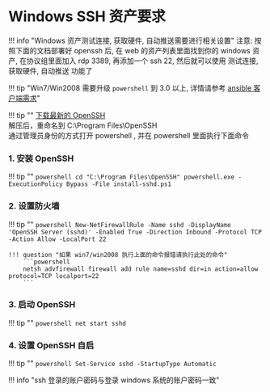 # Windows SSH 资产要求

!!! info "Windows 资产测试连接, 获取硬件, 自动推送需要进行相关设置"
    注意: 按照下面的文档部署好 openssh 后, 在 web 的资产列表里面找到你的 windows 资产, 在协议组里面加入 rdp 3389, 再添加一个 ssh 22, 然后就可以使用 测试连接, 获取硬件, 自动推送 功能了

!!! tip "Win7/Win2008 需要升级 `powershell` 到 3.0 以上, 详情请参考 [ansible 客户端需求](https://docs.ansible.com/ansible/latest/user_guide/windows_setup.html)"

!!! tip ""
    [下载最新的 OpenSSH](https://github.com/PowerShell/Win32-OpenSSH/releases/latest)  
    解压后，重命名到 C:\Program Files\OpenSSH  
    通过管理员身份的方式打开 powershell , 并在 powershell 里面执行下面命令

### 1. 安装 OpenSSH

!!! tip ""
    ```powershell
    cd "C:\Program Files\OpenSSH"
    powershell.exe -ExecutionPolicy Bypass -File install-sshd.ps1
    ```

### 2. 设置防火墙

!!! tip ""
    ```powershell
    New-NetFirewallRule -Name sshd -DisplayName 'OpenSSH Server (sshd)' -Enabled True -Direction Inbound -Protocol TCP -Action Allow -LocalPort 22
    ```

    !!! question "如果 win7/win2008 执行上面的命令报错请执行此处的命令"
        ```powershell
        netsh advfirewall firewall add rule name=sshd dir=in action=allow protocol=TCP localport=22
        ```

### 3. 启动 OpenSSH

!!! tip ""
    ```powershell
    net start sshd
    ```

### 4. 设置 OpenSSH 自启

!!! tip ""
    ```powershell
    Set-Service sshd -StartupType Automatic
    ```

!!! info "ssh 登录的账户密码与登录 windows 系统的账户密码一致"

